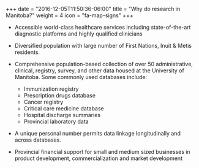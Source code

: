 +++
date = "2016-12-05T11:50:36-06:00"
title = "Why do research in Manitoba?"
weight = 4
icon = "fa-map-signs"
+++

- Accessible world-class healthcare services including state-of-the-art diagnostic platforms and highly qualified clinicians

- Diversified population with large number of First Nations, Inuit & Metis residents.

- Comprehensive population-based collection of over 50 administrative, clinical, registry, survey, and other data housed at the University of Manitoba. Some commonly used databases include:
    - Immunization registry
    - Prescription drugs database
    - Cancer registry
    - Critical care medicine database
    - Hospital discharge summaries
    - Provincial laboratory data

- A unique personal number permits data linkage longitudinally and across databases. 

- Provincial financial support for small and medium sized businesses in product development, commercialization and market development

